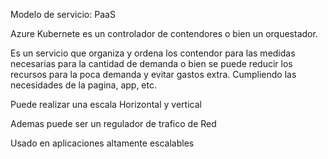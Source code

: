 Modelo de servicio: PaaS

Azure Kubernete es un controlador de contendores o bien un orquestador.

Es un servicio que organiza y ordena los contendor para las medidas necesarias para la cantidad de demanda o bien se puede reducir los recursos para la poca demanda y evitar gastos extra. Cumpliendo las necesidades de la pagina, app, etc.

Puede realizar una escala Horizontal y vertical

Ademas puede ser un regulador de trafico de Red

Usado en aplicaciones altamente escalables